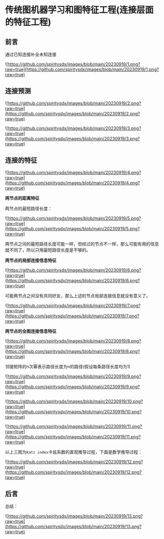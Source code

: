 # 传统图机器学习和图特征工程(连接层面的特征工程)


## 前言

通过已知连接补全未知连接

![https://github.com/spiritysdx/images/blob/main/20230919/1.png?raw=true](https://github.com/spiritysdx/images/blob/main/20230919/1.png?raw=true)

## 连接预测

![https://github.com/spiritysdx/images/blob/main/20230919/2.png?raw=true](https://github.com/spiritysdx/images/blob/main/20230919/2.png?raw=true)

![https://github.com/spiritysdx/images/blob/main/20230919/3.png?raw=true](https://github.com/spiritysdx/images/blob/main/20230919/3.png?raw=true)

## 连接的特征

![https://github.com/spiritysdx/images/blob/main/20230919/4.png?raw=true](https://github.com/spiritysdx/images/blob/main/20230919/4.png?raw=true)

**两节点的距离特征**

两节点的最短路径长度：

![https://github.com/spiritysdx/images/blob/main/20230919/5.png?raw=true](https://github.com/spiritysdx/images/blob/main/20230919/5.png?raw=true)

两节点之间的最短路径长度可能一样，但经过的节点不一样，那么可能有用的信息就不同了，所以只用最短路径长度是不够的。

**两节点的局部连接信息特征**

![https://github.com/spiritysdx/images/blob/main/20230919/6.png?raw=true](https://github.com/spiritysdx/images/blob/main/20230919/6.png?raw=true)

可能两节点之间没有共同好友，那么上述的节点局部连接信息就没有意义了。

![https://github.com/spiritysdx/images/blob/main/20230919/7.png?raw=true](https://github.com/spiritysdx/images/blob/main/20230919/7.png?raw=true)

**两节点的全图连接信息特征**

![https://github.com/spiritysdx/images/blob/main/20230919/8.png?raw=true](https://github.com/spiritysdx/images/blob/main/20230919/8.png?raw=true)

邻接矩阵的n次幂表示路径长度为n的路径(假设每条路径长度均为1)

![https://github.com/spiritysdx/images/blob/main/20230919/9.png?raw=true](https://github.com/spiritysdx/images/blob/main/20230919/9.png?raw=true)

![https://github.com/spiritysdx/images/blob/main/20230919/10.png?raw=true](https://github.com/spiritysdx/images/blob/main/20230919/10.png?raw=true)

![https://github.com/spiritysdx/images/blob/main/20230919/11.png?raw=true](https://github.com/spiritysdx/images/blob/main/20230919/11.png?raw=true)

以上三图为```Katz index```卡兹系数的直观推导过程，下面是数学推导过程：

![https://github.com/spiritysdx/images/blob/main/20230919/12.png?raw=true](https://github.com/spiritysdx/images/blob/main/20230919/12.png?raw=true)

## 后言

总结：

![https://github.com/spiritysdx/images/blob/main/20230919/13.png?raw=true](https://github.com/spiritysdx/images/blob/main/20230919/13.png?raw=true)

